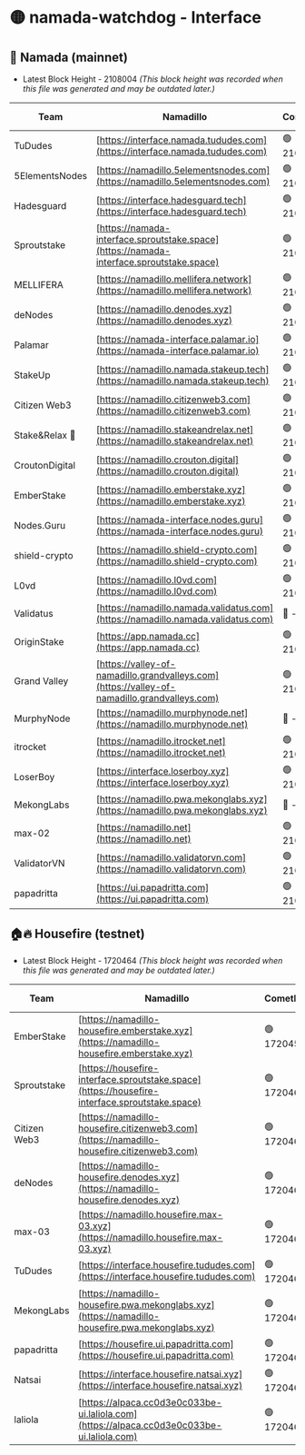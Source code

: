 # 🟡 namada-watchdog - Interface

## 🚀 Namada (mainnet)
- Latest Block Height - 2108004 *(This block height was recorded when this file was generated and may be outdated later.)*

| Team | Namadillo | CometBFT | Indexer | MASP Indexer |
|-|-|-|-|-|
| TuDudes | [https://interface.namada.tududes.com](https://interface.namada.tududes.com) | 🟢 2107975 | 🟢 2107975 | 🟢 2107975 |
| 5ElementsNodes | [https://namadillo.5elementsnodes.com](https://namadillo.5elementsnodes.com) | 🟢 2107976 | 🟢 2107976 | 🟢 2107975 |
| Hadesguard | [https://interface.hadesguard.tech](https://interface.hadesguard.tech) | 🟢 2107976 | 🟢 2107976 | 🟢 2107976 |
| Sproutstake | [https://namada-interface.sproutstake.space](https://namada-interface.sproutstake.space) | 🟢 2107977 | 🟢 2107977 | 🟢 2107977 |
| MELLIFERA | [https://namadillo.mellifera.network](https://namadillo.mellifera.network) | 🟢 2107978 | 🟢 2107978 | 🟢 2107978 |
| deNodes | [https://namadillo.denodes.xyz](https://namadillo.denodes.xyz) | 🟢 2107979 | 🟢 2107979 | 🟢 2107979 |
| Palamar | [https://namada-interface.palamar.io](https://namada-interface.palamar.io) | 🟢 2107980 | 🟢 2107980 | 🟢 2107980 |
| StakeUp | [https://namadillo.namada.stakeup.tech](https://namadillo.namada.stakeup.tech) | 🟢 2107981 | 🟢 2107980 | 🟢 2107980 |
| Citizen Web3 | [https://namadillo.citizenweb3.com](https://namadillo.citizenweb3.com) | 🟢 2107981 | 🟢 2107981 | 🔴 258617 |
| Stake&Relax 🦥 | [https://namadillo.stakeandrelax.net](https://namadillo.stakeandrelax.net) | 🟢 2107982 | 🟢 2107982 | 🟢 2107982 |
| CroutonDigital | [https://namadillo.crouton.digital](https://namadillo.crouton.digital) | 🟢 2107983 | 🔴 - | 🟢 2107984 |
| EmberStake | [https://namadillo.emberstake.xyz](https://namadillo.emberstake.xyz) | 🟢 2107985 | 🟢 2107985 | 🟢 2107985 |
| Nodes.Guru | [https://namada-interface.nodes.guru](https://namada-interface.nodes.guru) | 🟢 2107986 | 🟢 2107986 | 🟢 2107986 |
| shield-crypto | [https://namadillo.shield-crypto.com](https://namadillo.shield-crypto.com) | 🟢 2107987 | 🟢 2107987 | 🟢 2107987 |
| L0vd | [https://namadillo.l0vd.com](https://namadillo.l0vd.com) | 🟢 2107988 | 🟢 2107987 | 🟢 2107987 |
| Validatus | [https://namadillo.namada.validatus.com](https://namadillo.namada.validatus.com) | 🔴 - | 🔴 - | 🔴 - |
| OriginStake | [https://app.namada.cc](https://app.namada.cc) | 🟢 2107994 | 🟢 2107994 | 🟢 2107994 |
| Grand Valley | [https://valley-of-namadillo.grandvalleys.com](https://valley-of-namadillo.grandvalleys.com) | 🟢 2107994 | 🟢 2107994 | 🟢 2107995 |
| MurphyNode | [https://namadillo.murphynode.net](https://namadillo.murphynode.net) | 🔴 - | 🔴 - | 🔴 - |
| itrocket | [https://namadillo.itrocket.net](https://namadillo.itrocket.net) | 🟢 2108001 | 🟢 2108001 | 🟢 2108001 |
| LoserBoy | [https://interface.loserboy.xyz](https://interface.loserboy.xyz) | 🟢 2108002 | 🟢 2108002 | 🟢 2108002 |
| MekongLabs | [https://namadillo.pwa.mekonglabs.xyz](https://namadillo.pwa.mekonglabs.xyz) | 🔴 - | 🔴 - | 🔴 - |
| max-02 | [https://namadillo.net](https://namadillo.net) | 🟢 2108003 | 🟢 2108003 | 🟢 2108003 |
| ValidatorVN | [https://namadillo.validatorvn.com](https://namadillo.validatorvn.com) | 🟢 2108004 | 🟢 2108004 | 🟢 2108004 |
| papadritta | [https://ui.papadritta.com](https://ui.papadritta.com) | 🟢 2108004 | 🟢 2108004 | 🟢 2108004 |

## 🏠🔥 Housefire (testnet)
- Latest Block Height - 1720464 *(This block height was recorded when this file was generated and may be outdated later.)*

| Team | Namadillo | CometBFT | Indexer | MASP Indexer |
|-|-|-|-|-|
| EmberStake | [https://namadillo-housefire.emberstake.xyz](https://namadillo-housefire.emberstake.xyz) | 🟢 1720459 | 🟢 1720459 | 🟢 1720459 |
| Sproutstake | [https://housefire-interface.sproutstake.space](https://housefire-interface.sproutstake.space) | 🟢 1720460 | 🟢 1720460 | 🟢 1720460 |
| Citizen Web3 | [https://namadillo-housefire.citizenweb3.com](https://namadillo-housefire.citizenweb3.com) | 🟢 1720460 | 🟢 1720460 | 🟢 1720460 |
| deNodes | [https://namadillo-housefire.denodes.xyz](https://namadillo-housefire.denodes.xyz) | 🟢 1720461 | 🟢 1720461 | 🟢 1720461 |
| max-03 | [https://namadillo.housefire.max-03.xyz](https://namadillo.housefire.max-03.xyz) | 🟢 1720461 | 🟢 1720461 | 🟢 1720461 |
| TuDudes | [https://interface.housefire.tududes.com](https://interface.housefire.tududes.com) | 🟢 1720462 | 🟢 1720462 | 🟢 1720462 |
| MekongLabs | [https://namadillo-housefire.pwa.mekonglabs.xyz](https://namadillo-housefire.pwa.mekonglabs.xyz) | 🟢 1720462 | 🟢 1720462 | 🟢 1720462 |
| papadritta | [https://housefire.ui.papadritta.com](https://housefire.ui.papadritta.com) | 🟢 1720463 | 🟢 1720463 | 🟢 1720463 |
| Natsai | [https://interface.housefire.natsai.xyz](https://interface.housefire.natsai.xyz) | 🟢 1720463 | 🟢 1720463 | 🟢 1720463 |
| laliola | [https://alpaca.cc0d3e0c033be-ui.laliola.com](https://alpaca.cc0d3e0c033be-ui.laliola.com) | 🟢 1720464 | 🟢 1720464 | 🟢 1720464 |

